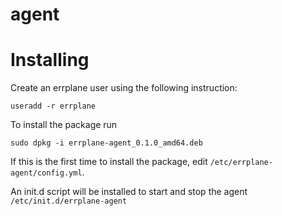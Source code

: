 # agent

# Installing

Create an errplane user using the following instruction:

`useradd -r errplane`

To install the package run

`sudo dpkg -i errplane-agent_0.1.0_amd64.deb`

If this is the first time to install the package, edit `/etc/errplane-agent/config.yml`.

An init.d script will be installed to start and stop the agent `/etc/init.d/errplane-agent`

